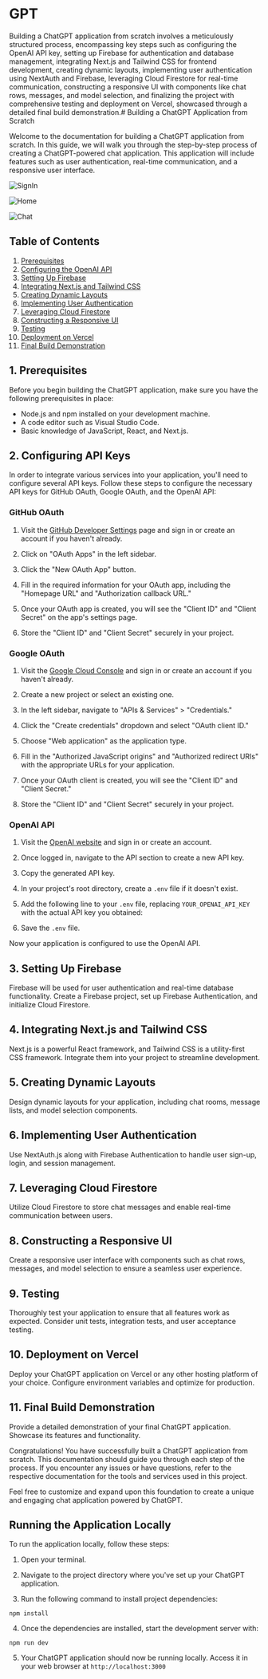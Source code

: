 # GPT
Building a ChatGPT application from scratch involves a meticulously structured process, encompassing key steps such as configuring the OpenAI API key, setting up Firebase for authentication and database management, integrating Next.js and Tailwind CSS for frontend development, creating dynamic layouts, implementing user authentication using NextAuth and Firebase, leveraging Cloud Firestore for real-time communication, constructing a responsive UI with components like chat rows, messages, and model selection, and finalizing the project with comprehensive testing and deployment on Vercel, showcased through a detailed final build demonstration.# Building a ChatGPT Application from Scratch

Welcome to the documentation for building a ChatGPT application from scratch. In this guide, we will walk you through the step-by-step process of creating a ChatGPT-powered chat application. This application will include features such as user authentication, real-time communication, and a responsive user interface.

![SignIn](https://github.com/AynSiddiqui/CustomGPT/blob/main/GPT/disp/home1.png?raw=true)

![Home](https://github.com/AynSiddiqui/CustomGPT/blob/main/GPT/disp/home2.png?raw=true)

![Chat](https://github.com/AynSiddiqui/CustomGPT/blob/main/GPT/disp/home3.png?raw=true)


## Table of Contents
1. [Prerequisites](#prerequisites)
2. [Configuring the OpenAI API](#configuring-api-keys)
3. [Setting Up Firebase](#setting-up-firebase)
4. [Integrating Next.js and Tailwind CSS](#integrating-nextjs-and-tailwind-css)
5. [Creating Dynamic Layouts](#creating-dynamic-layouts)
6. [Implementing User Authentication](#implementing-user-authentication)
7. [Leveraging Cloud Firestore](#leveraging-cloud-firestore)
8. [Constructing a Responsive UI](#constructing-a-responsive-ui)
9. [Testing](#testing)
10. [Deployment on Vercel](#deployment-on-vercel)
11. [Final Build Demonstration](#final-build-demonstration)

## 1. Prerequisites <a name="prerequisites"></a>

Before you begin building the ChatGPT application, make sure you have the following prerequisites in place:

- Node.js and npm installed on your development machine.
- A code editor such as Visual Studio Code.
- Basic knowledge of JavaScript, React, and Next.js.

## 2. Configuring API Keys <a name="configuring-api-keys"></a>

In order to integrate various services into your application, you'll need to configure several API keys. Follow these steps to configure the necessary API keys for GitHub OAuth, Google OAuth, and the OpenAI API:

### GitHub OAuth

1. Visit the [GitHub Developer Settings](https://github.com/settings/developers) page and sign in or create an account if you haven't already.

2. Click on "OAuth Apps" in the left sidebar.

3. Click the "New OAuth App" button.

4. Fill in the required information for your OAuth app, including the "Homepage URL" and "Authorization callback URL."

5. Once your OAuth app is created, you will see the "Client ID" and "Client Secret" on the app's settings page.

6. Store the "Client ID" and "Client Secret" securely in your project.

### Google OAuth

1. Visit the [Google Cloud Console](https://console.cloud.google.com/) and sign in or create an account if you haven't already.

2. Create a new project or select an existing one.

3. In the left sidebar, navigate to "APIs & Services" > "Credentials."

4. Click the "Create credentials" dropdown and select "OAuth client ID."

5. Choose "Web application" as the application type.

6. Fill in the "Authorized JavaScript origins" and "Authorized redirect URIs" with the appropriate URLs for your application.

7. Once your OAuth client is created, you will see the "Client ID" and "Client Secret."

8. Store the "Client ID" and "Client Secret" securely in your project.

### OpenAI API

1. Visit the [OpenAI website](https://www.openai.com/) and sign in or create an account.

2. Once logged in, navigate to the API section to create a new API key.

3. Copy the generated API key.

4. In your project's root directory, create a `.env` file if it doesn't exist.

5. Add the following line to your `.env` file, replacing `YOUR_OPENAI_API_KEY` with the actual API key you obtained:

6. Save the `.env` file.

Now your application is configured to use the OpenAI API.

## 3. Setting Up Firebase <a name="setting-up-firebase"></a>

Firebase will be used for user authentication and real-time database functionality. Create a Firebase project, set up Firebase Authentication, and initialize Cloud Firestore.

## 4. Integrating Next.js and Tailwind CSS <a name="integrating-nextjs-and-tailwind-css"></a>

Next.js is a powerful React framework, and Tailwind CSS is a utility-first CSS framework. Integrate them into your project to streamline development.

## 5. Creating Dynamic Layouts <a name="creating-dynamic-layouts"></a>

Design dynamic layouts for your application, including chat rooms, message lists, and model selection components.

## 6. Implementing User Authentication <a name="implementing-user-authentication"></a>

Use NextAuth.js along with Firebase Authentication to handle user sign-up, login, and session management.

## 7. Leveraging Cloud Firestore <a name="leveraging-cloud-firestore"></a>

Utilize Cloud Firestore to store chat messages and enable real-time communication between users.

## 8. Constructing a Responsive UI <a name="constructing-a-responsive-ui"></a>

Create a responsive user interface with components such as chat rows, messages, and model selection to ensure a seamless user experience.

## 9. Testing <a name="testing"></a>

Thoroughly test your application to ensure that all features work as expected. Consider unit tests, integration tests, and user acceptance testing.

## 10. Deployment on Vercel <a name="deployment-on-vercel"></a>

Deploy your ChatGPT application on Vercel or any other hosting platform of your choice. Configure environment variables and optimize for production.

## 11. Final Build Demonstration <a name="final-build-demonstration"></a>

Provide a detailed demonstration of your final ChatGPT application. Showcase its features and functionality.

Congratulations! You have successfully built a ChatGPT application from scratch. This documentation should guide you through each step of the process. If you encounter any issues or have questions, refer to the respective documentation for the tools and services used in this project.

Feel free to customize and expand upon this foundation to create a unique and engaging chat application powered by ChatGPT. 

## Running the Application Locally

To run the application locally, follow these steps:

1. Open your terminal.

2. Navigate to the project directory where you've set up your ChatGPT application.

3. Run the following command to install project dependencies:

```shell
npm install
```

4. Once the dependencies are installed, start the development server with:

```shell
npm run dev
```

5. Your ChatGPT application should now be running locally. Access it in your web browser at ```http://localhost:3000```


